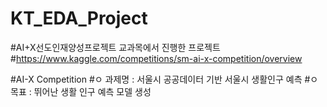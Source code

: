 # KT_EDA_Project
#AI+X선도인재양성프로젝트 교과목에서 진행한 프로젝트
#https://www.kaggle.com/competitions/sm-ai-x-competition/overview

#AI-X Competition
#ㅇ 과제명 : 서울시 공공데이터 기반 서울시 생활인구 예측
#ㅇ 목표 : 뛰어난 생활 인구 예측 모델 생성
